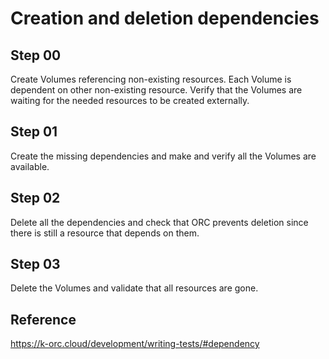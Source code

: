 # Creation and deletion dependencies

## Step 00

Create Volumes referencing non-existing resources. Each Volume is dependent on other non-existing resource. Verify that the Volumes are waiting for the needed resources to be created externally.

## Step 01

Create the missing dependencies and make and verify all the Volumes are available.

## Step 02

Delete all the dependencies and check that ORC prevents deletion since there is still a resource that depends on them.

## Step 03

Delete the Volumes and validate that all resources are gone.

## Reference

https://k-orc.cloud/development/writing-tests/#dependency
